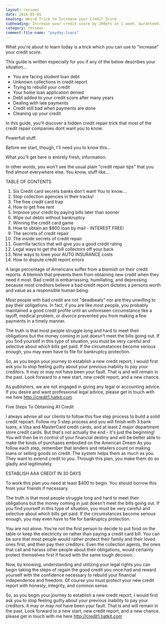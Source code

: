 ```yaml
---
layout: reviews
date: 2016-05-05
heading: Weird Trick to Increase your Credit Score
subheading: Increase your credit score by 200pts in 1 week. Guranteed..!
category: reviews
comment-file-name: "payday-loans"
---
```


What you're about to learn today is a trick which you can use to "increase" your credit score.

This guide is written especially for you if any of the below describes your situation...

- You are facing student loan debt
- Unknown collections in credit report
- Trying to rebuild your credit
- Your home loan application denied
- Debt added to your credit score after many years
- Dealing with late payments
- Credit still bad when payments are done
- Cleaning up your credit

In this guide, you'll discover a hidden credit repair trick that most of the credit repair companies dont want you to know. 

Powerfull stuff.

Before we start, though, I'll need you to know this...

What you'll get here is entirely fresh, information.

In other words, you won't see the usual plain "credit repair tips" that you find almost everywhere else. You know, stuff like...
 
TABLE OF CONTENTS

01. Six Credit card secrets banks don't want You to know....
02. Stop collection agencies in their tracks!
03. The free credit card trap
04. How to get free rent
05. Improve your credit by paying bills later than sooner
06. Wipe out debts without bankruptcy 
07. Winning the credit card game
08. How to obtain an $800 loan by mail - INTEREST FREE!
09. The secrets of credit repair
10. The inside secrets of credit repair
11. Guerrilla tactics that will give you a good credit rating 
12. Legal ways to get the bill collectors off your back
13. Nine ways to lowe your AUTO INSURANCE costs
14. How to dispute credit report errors

A large percentage of Americans suffer from a blemish on their credit reports. A blemish that prevents them from obtaining new credit when they need it most. Bad credit is embarrassing, humiliating, and depressing because most creditors believe a bad credit report dictates a persons worth and value as a responsible human being. 

Most people with bad credit are not "deadbeats" nor are they unwilling to pay their obligations. In fact, if you are like most people, you probably maintained a good credit profile until an unforeseen circumstance like a layoff, medical problem, or divorce prevented you from making a few payments in a timely manner.

The truth is that most people struggle long and hard to meet their obligations but the money coming in just doesn't meet the bills going out. If you find yourself in this type of situation, you must be very careful and selective about which bills get paid. If the circumstances become serious enough, you may even have to file for bankruptcy protection.

So, as you begin your journey to establish a new credit report, I would first ask you to stop feeling guilty about your previous inability to pay your creditors. It may or may not have been your fault. That is and will remain in the past. Look forward to a new start, new credit report, and a new
chance. 

As publishers, we are not engaged in giving any legal or accounting advice. If you desire and want professional legal advice, please get in touch with me here http://credit1.hatkit.com

Five Steps To Obtaining A1 Credit

I always advise all our clients to follow this five step process to build a solid credit repoart. Follow my 5 step process and you will finish with 3 bank loans, a Visa and MasterCard credit cards, and at least 2 major department store credit cards. But that's not actually the end - it's just the beginning! You will then be in control of your financial destiny and will be better able to make the kinds of purchases embodied on the American Dream As you follow each step, remember that lenders and retailers count on making loans or selling goods on credit. The system helps them as much as you. They want to extend credit to you. Through this plan, you make them do so gladly and legitimately. 

ESTABLISH AAA CREDIT IN 30 DAYS

To work this plan you need at least $400 to begin. You should borrow this from your friends if necessary. 

The truth is that most people struggle long and hard to meet their obligations but the money coming in just doesn't meet the bills going out. If you find yourself in this type of situation, you must be very careful and selective about which bills get paid. If the circumstances become serious enough, you may even have to file for bankruptcy protection.

You are not alone. You're not the first person to decide to put food on the table or keep the electricity on rather than paying a credit card bill. You can be sure that most people would rather protect their family and their loved ones first, and then pay their creditors. Even the collection agents, the ones that call and harass other people about their obligations, would certainly protect themselves first if faced with the same tough decision.

Now, by knowing, understanding and utilizing your legal rights you can begin taking the steps of regain the good credit you once had and reward yourself with the confidence necessary to rebuild your financial independence and freedom. Of course you must protect your new credit report with honesty, integrity, and common sense. 

So, as you begin your journey to establish a new credit report, I would first ask you to stop feeling guilty about your previous inability to pay your creditors. It may or may not have been your fault. That is and will remain in the past. Look forward to a new start, new credit report, and a new chance. please get in touch with me here http://credit1.hatkit.com
